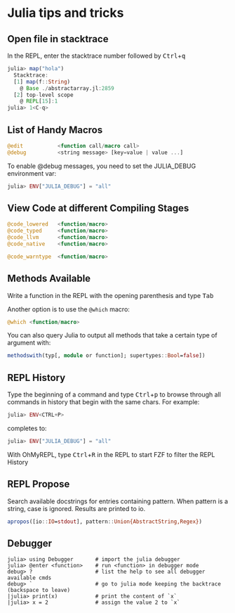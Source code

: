 Julia tips and tricks
=====================

Open file in stacktrace
-----------------------

In the REPL, enter the stacktrace number followed by <kbd>Ctrl</kbd>+<kbd>q</kbd>

```julia
julia> map("hola")
  Stacktrace:
  [1] map(f::String)
    @ Base ./abstractarray.jl:2859
  [2] top-level scope
    @ REPL[15]:1
julia> 1<C-q>
```

List of Handy Macros
--------------------

```julia
@edit           <function call/macro call>
@debug          <string message> [key=value | value ...]
```

To enable @debug messages, you need to set the JULIA_DEBUG environment var:
```julia
julia> ENV["JULIA_DEBUG"] = "all"
```

View Code at different Compiling Stages
---------------------------------------

```julia
@code_lowered   <function/macro>
@code_typed     <function/macro>
@code_llvm      <function/macro>
@code_native    <function/macro>

@code_warntype  <function/macro>
```

Methods Available
-----------------

Write a function in the REPL with the opening parenthesis and type <kbd>Tab</kbd>

Another option is to use the `@which` macro:
```julia
@which <function/macro>
```

You can also query Julia to output all methods that take a certain type of
argument with:
```julia
methodswith(typ[, module or function]; supertypes::Bool=false])
```

REPL History
------------

Type the beginning of a command and type <kbd>Ctrl</kbd>+<kbd>p</kbd> to browse
through all commands in history that begin with the same chars. For example:

```julia
julia> ENV<CTRL+P>
```
completes to:
```julia
julia> ENV["JULIA_DEBUG"] = "all"
```

With OhMyREPL, type <kbd>Ctrl</kbd>+<kbd>R</kbd> in the REPL to start FZF to
filter the REPL History

REPL Propose
------------

Search available docstrings for entries containing pattern. When pattern is a
string, case is ignored. Results are printed to io.

```julia
apropos([io::IO=stdout], pattern::Union{AbstractString,Regex})
```

Debugger
--------

```
julia> using Debugger       # import the julia debugger
julia> @enter <function>    # run <function> in debugger mode
debug> ?                    # list the help to see all debugger available cmds
debug> `                    # go to julia mode keeping the backtrace (backspace to leave)
|julia> print(x)            # print the content of `x`
|julia> x = 2               # assign the value 2 to `x`
```

